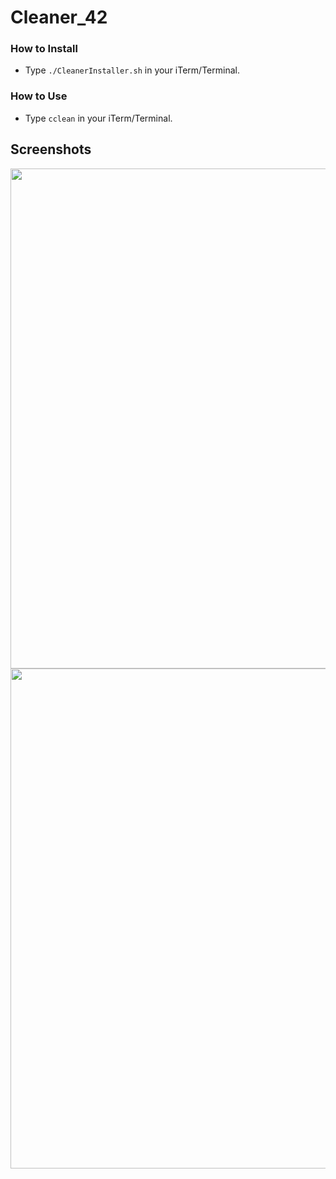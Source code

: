 # Cleaner_42

### How to Install

- Type `./CleanerInstaller.sh` in your iTerm/Terminal.

### How to Use

- Type `cclean` in your iTerm/Terminal.

## Screenshots

<img src="https://github.com/su-omb/Cleaner_42/blob/master/cclean.png" width="800" />
<img src="https://github.com/su-omb/Cleaner_42/blob/master/cclean_update.png" width="800" />
